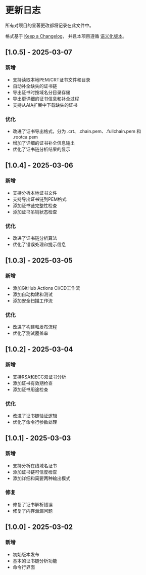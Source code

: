 # 更新日志

所有对项目的显著更改都将记录在此文件中。

格式基于 [Keep a Changelog](https://keepachangelog.com/zh-CN/1.0.0/)，
并且本项目遵循 [语义化版本](https://semver.org/lang/zh-CN/)。

## [1.0.5] - 2025-03-07

### 新增
- 支持读取本地PEM/CRT证书文件和目录
- 自动补全缺失的证书链
- 导出证书时按域名分目录存储
- 导出更详细的证书信息和补全过程
- 支持从AIA扩展中下载缺失的证书

### 优化
- 改进了证书导出格式，分为 .crt、.chain.pem、.fullchain.pem 和 .rootca.pem
- 增加了详细的证书补全信息输出
- 优化了证书链分析结果的显示

## [1.0.4] - 2025-03-06

### 新增
- 支持分析本地证书文件
- 支持导出证书链到PEM格式
- 添加证书链完整性检查
- 添加证书吊销状态检查

### 优化
- 改进了证书链分析算法
- 优化了错误处理和提示信息

## [1.0.3] - 2025-03-05

### 新增
- 添加GitHub Actions CI/CD工作流
- 添加自动构建和测试
- 添加安全扫描工作流

### 优化
- 改进了构建和发布流程
- 优化了测试覆盖率

## [1.0.2] - 2025-03-04

### 新增
- 支持RSA和ECC双证书分析
- 添加证书有效期检查
- 添加证书用途检查

### 优化
- 改进了证书链验证逻辑
- 优化了命令行参数处理

## [1.0.1] - 2025-03-03

### 新增
- 支持分析在线域名证书
- 添加证书链可信度检查
- 添加详细和简要两种输出模式

### 修复
- 修复了证书解析错误
- 修复了内存泄漏问题

## [1.0.0] - 2025-03-02

### 新增
- 初始版本发布
- 基本的证书链分析功能
- 命令行界面 
